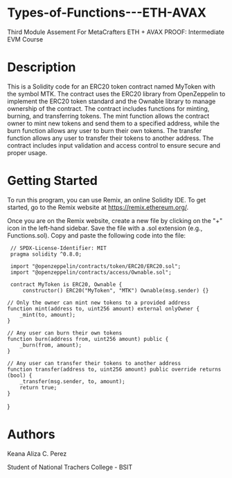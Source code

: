 # Types-of-Functions---ETH-AVAX
Third Module Assement For MetaCrafters ETH + AVAX PROOF: Intermediate EVM Course

# Description
This is a Solidity code for an ERC20 token contract named MyToken with the symbol MTK. The contract uses the ERC20 library from OpenZeppelin to implement the ERC20 token standard and the Ownable library to manage ownership of the contract. The contract includes functions for minting, burning, and transferring tokens. The mint function allows the contract owner to mint new tokens and send them to a specified address, while the burn function allows any user to burn their own tokens. The transfer function allows any user to transfer their tokens to another address. The contract includes input validation and access control to ensure secure and proper usage.

# Getting Started
To run this program, you can use Remix, an online Solidity IDE. To get started, go to the Remix website at https://remix.ethereum.org/.

Once you are on the Remix website, create a new file by clicking on the "+" icon in the left-hand sidebar. Save the file with a .sol extension (e.g., Functions.sol). Copy and paste the following code into the file:

     
     // SPDX-License-Identifier: MIT
     pragma solidity ^0.8.0;
     
     import "@openzeppelin/contracts/token/ERC20/ERC20.sol";
     import "@openzeppelin/contracts/access/Ownable.sol";
     
     contract MyToken is ERC20, Ownable {
         constructor() ERC20("MyToken", "MTK") Ownable(msg.sender) {}

    // Only the owner can mint new tokens to a provided address
    function mint(address to, uint256 amount) external onlyOwner {
        _mint(to, amount);
    }

    // Any user can burn their own tokens
    function burn(address from, uint256 amount) public {
        _burn(from, amount);
    }

    // Any user can transfer their tokens to another address
    function transfer(address to, uint256 amount) public override returns (bool) {
        _transfer(msg.sender, to, amount);
        return true;
    }
}

# Authors
Keana Aliza C. Perez

Student of National Trachers College - BSIT

